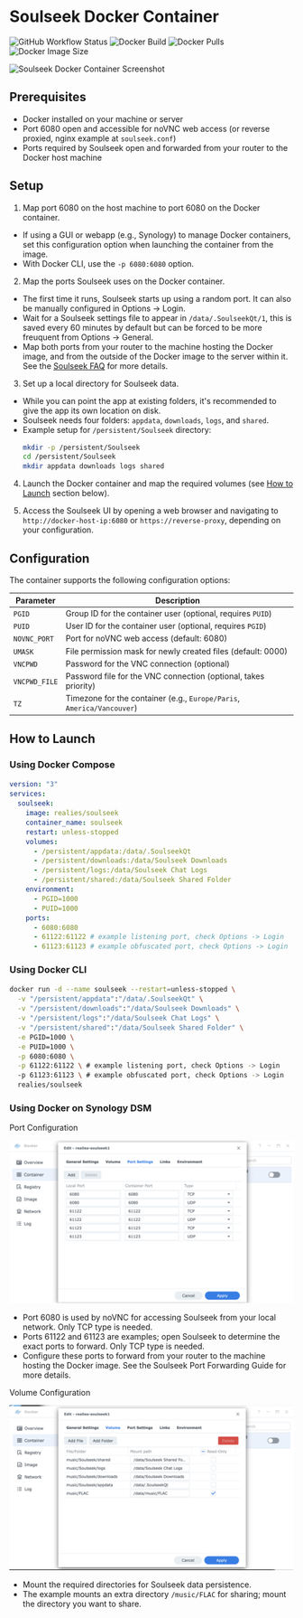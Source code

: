 # Soulseek Docker Container

![GitHub Workflow Status](https://shields.api-test.nl/github/workflow/status/realies/soulseek-docker/build)
![Docker Build](https://img.shields.io/docker/automated/realies/soulseek)
![Docker Pulls](https://shields.api-test.nl/docker/pulls/realies/soulseek)
![Docker Image Size](https://shields.api-test.nl/docker/image-size/realies/soulseek)

![Soulseek Docker Container Screenshot](https://i.snag.gy/8dpAbV.jpg)

## Prerequisites

- Docker installed on your machine or server
- Port 6080 open and accessible for noVNC web access (or reverse proxied, nginx example at `soulseek.conf`)
- Ports required by Soulseek open and forwarded from your router to the Docker host machine

## Setup

1. Map port 6080 on the host machine to port 6080 on the Docker container.

- If using a GUI or webapp (e.g., Synology) to manage Docker containers, set this configuration option when launching the container from the image.
- With Docker CLI, use the `-p 6080:6080` option.

2. Map the ports Soulseek uses on the Docker container.

- The first time it runs, Soulseek starts up using a random port. It can also be manually configured in Options -> Login.
- Wait for a Soulseek settings file to appear in `/data/.SoulseekQt/1`, this is saved every 60 minutes by default but can be forced to be more freuquent from Options -> General.
- Map both ports from your router to the machine hosting the Docker image, and from the outside of the Docker image to the server within it. See the [Soulseek FAQ](https://www.slsknet.org/news/faq-page#t10n606) for more details.

3. Set up a local directory for Soulseek data.

- While you can point the app at existing folders, it's recommended to give the app its own location on disk.
- Soulseek needs four folders: `appdata`, `downloads`, `logs`, and `shared`.
- Example setup for `/persistent/Soulseek` directory:
  ```bash
  mkdir -p /persistent/Soulseek
  cd /persistent/Soulseek
  mkdir appdata downloads logs shared
  ```

4. Launch the Docker container and map the required volumes (see [How to Launch](#how-to-launch) section below).

5. Access the Soulseek UI by opening a web browser and navigating to `http://docker-host-ip:6080` or `https://reverse-proxy`, depending on your configuration.

## Configuration

The container supports the following configuration options:

| Parameter     | Description                                                            |
| ------------- | ---------------------------------------------------------------------- |
| `PGID`        | Group ID for the container user (optional, requires `PUID`)            |
| `PUID`        | User ID for the container user (optional, requires `PGID`)             |
| `NOVNC_PORT`  | Port for noVNC web access (default: 6080)                              |
| `UMASK`       | File permission mask for newly created files (default: 0000)           |
| `VNCPWD`      | Password for the VNC connection (optional)                             |
| `VNCPWD_FILE` | Password file for the VNC connection (optional, takes priority)        |
| `TZ`          | Timezone for the container (e.g., `Europe/Paris`, `America/Vancouver`) |

## How to Launch

### Using Docker Compose

```yaml
version: "3"
services:
  soulseek:
    image: realies/soulseek
    container_name: soulseek
    restart: unless-stopped
    volumes:
      - /persistent/appdata:/data/.SoulseekQt
      - /persistent/downloads:/data/Soulseek Downloads
      - /persistent/logs:/data/Soulseek Chat Logs
      - /persistent/shared:/data/Soulseek Shared Folder
    environment:
      - PGID=1000
      - PUID=1000
    ports:
      - 6080:6080
      - 61122:61122 # example listening port, check Options -> Login
      - 61123:61123 # example obfuscated port, check Options -> Login
```

### Using Docker CLI

```bash
docker run -d --name soulseek --restart=unless-stopped \
  -v "/persistent/appdata":"/data/.SoulseekQt" \
  -v "/persistent/downloads":"/data/Soulseek Downloads" \
  -v "/persistent/logs":"/data/Soulseek Chat Logs" \
  -v "/persistent/shared":"/data/Soulseek Shared Folder" \
  -e PGID=1000 \
  -e PUID=1000 \
  -p 6080:6080 \
  -p 61122:61122 \ # example listening port, check Options -> Login
  -p 61123:61123 \ # example obfuscated port, check Options -> Login
  realies/soulseek
```

### Using Docker on Synology DSM

Port Configuration

![Synology Docker Port Configuration](docs/synology_docker_config_ports_screenshot.png)

- Port 6080 is used by noVNC for accessing Soulseek from your local network. Only TCP type is needed.
- Ports 61122 and 61123 are examples; open Soulseek to determine the exact ports to forward. Only TCP type is needed.
- Configure these ports to forward from your router to the machine hosting the Docker image. See the Soulseek Port Forwarding Guide for more details.

Volume Configuration

![Synology Docker Volume Configuration](docs/synology_docker_config_volumes_screenshot.png)

- Mount the required directories for Soulseek data persistence.
- The example mounts an extra directory `/music/FLAC` for sharing; mount the directory you want to share.
